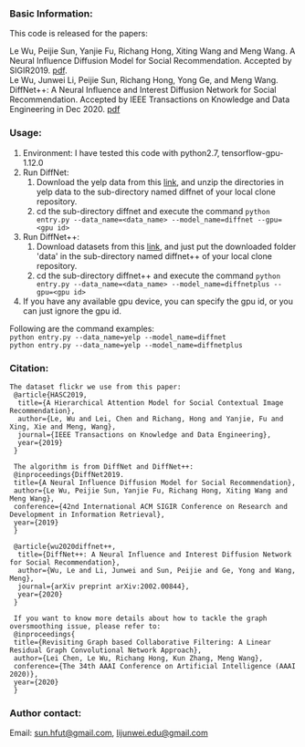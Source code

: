 ### Basic Information:
This code is released for the papers: 

Le Wu, Peijie Sun, Yanjie Fu, Richang Hong, Xiting Wang and Meng Wang. A Neural Influence Diffusion Model for Social Recommendation. Accepted by SIGIR2019. [pdf](http://arxiv.org/abs/1904.10322).  
Le Wu, Junwei Li, Peijie Sun, Richang Hong, Yong Ge, and Meng Wang. DiffNet++: A Neural Influence and Interest Diffusion Network for Social Recommendation. Accepted by IEEE Transactions on Knowledge and Data Engineering in Dec 2020. [pdf](https://arxiv.org/abs/2002.00844)


### Usage:
1. Environment: I have tested this code with python2.7, tensorflow-gpu-1.12.0 
3. Run DiffNet: 
   1. Download the yelp data from this [link](https://drive.google.com/drive/folders/1hIkRDIVI87CUM4xFGjHMeipOlPz97ThX?usp=sharing), and unzip the directories in yelp data to the sub-directory named diffnet of your local clone repository.
   2. cd the sub-directory diffnet and execute the command `python entry.py --data_name=<data_name> --model_name=diffnet --gpu=<gpu id>` 
4. Run DiffNet++:
   1. Download datasets from this [link](https://drive.google.com/drive/folders/1YAJvgsCJLKDFPVFMX3OG7v3m1LAYZD5R?usp=sharing), and just put the downloaded folder 'data' in the sub-directory named diffnet++ of your local clone repository.
   2. cd the sub-directory diffnet++ and execute the command `python entry.py --data_name=<data_name> --model_name=diffnetplus --gpu=<gpu id>` 
5. If you have any available gpu device, you can specify the gpu id, or you can just ignore the gpu id. 

Following are the command examples:  
`python entry.py --data_name=yelp --model_name=diffnet`  
`python entry.py --data_name=yelp --model_name=diffnetplus`

### Citation:
```
The dataset flickr we use from this paper:
 @article{HASC2019,
  title={A Hierarchical Attention Model for Social Contextual Image Recommendation},
  author={Le, Wu and Lei, Chen and Richang, Hong and Yanjie, Fu and Xing, Xie and Meng, Wang},
  journal={IEEE Transactions on Knowledge and Data Engineering},
  year={2019}
 }

 The algorithm is from DiffNet and DiffNet++:
 @inproceedings{DiffNet2019.
 title={A Neural Influence Diffusion Model for Social Recommendation},
 author={Le Wu, Peijie Sun, Yanjie Fu, Richang Hong, Xiting Wang and Meng Wang},
 conference={42nd International ACM SIGIR Conference on Research and Development in Information Retrieval},
 year={2019}
 }

 @article{wu2020diffnet++,
  title={DiffNet++: A Neural Influence and Interest Diffusion Network for Social Recommendation},
  author={Wu, Le and Li, Junwei and Sun, Peijie and Ge, Yong and Wang, Meng},
  journal={arXiv preprint arXiv:2002.00844},
  year={2020}
 }
 
 If you want to know more details about how to tackle the graph oversmoothing issue, please refer to:
 @inproceedings{
 title={Revisiting Graph based Collaborative Filtering: A Linear Residual Graph Convolutional Network Approach},
 author={Lei Chen, Le Wu, Richang Hong, Kun Zhang, Meng Wang},
 conference={The 34th AAAI Conference on Artificial Intelligence (AAAI 2020)},
 year={2020}
 }
 ```

### Author contact:
Email: sun.hfut@gmail.com, lijunwei.edu@gmail.com
